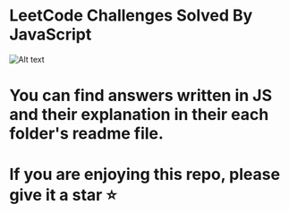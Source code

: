 # LeetCode Challenges Solved By JavaScript

<img title="a title" alt="Alt text" src="https://upload.wikimedia.org/wikipedia/commons/0/0a/LeetCode_Logo_black_with_text.svg">

# You can find answers written in JS and their explanation in their each folder's readme file.

# If you are enjoying this repo, please give it a star ⭐